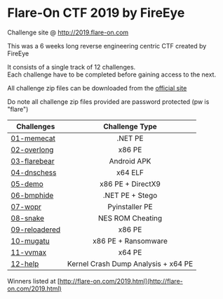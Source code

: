 # Flare-On CTF 2019 by FireEye

Challenge site @ http://2019.flare-on.com

This was a 6 weeks long reverse engineering centric CTF created by FireEye

It consists of a single track of 12 challenges.  
Each challenge have to be completed before gaining access to the next.

All challenge zip files can be downloaded from the [official site](http://flare-on.com/files/Flare-On6_Challenges.zip)

Do note all challenge zip files provided are password protected (pw is "flare")

|Challenges 							      |Challenge Type       |
|-------------------------------|:-------------------:|
|[01-memecat](01_memecat)			  |.NET PE			        |
|[02-overlong](02_overlong)		  |x86 PE 					    |
|[03-flarebear](03_flarebear)	  |Android APK          |
|[04-dnschess](04_dnschess)		  |x64 ELF 					    |
|[05-demo](05_demo)	            |x86 PE + DirectX9 		|
|[06-bmphide](06_bmphide) 		  |.NET PE + Stego	    |
|[07-wopr](07_wopr)   				  |Pyinstaller PE     	|
|[08-snake](08_snake) 				  |NES ROM Cheating			|
|[09-reloadered](09_reloadered) |x86 PE     					|
|[10-mugatu](10_mugatu) 	   	  |x86 PE + Ransomware  |
|[11-vvmax](11_vvmax)		     	  |x64 PE           		|
|[12-help](12_help)			        |Kernel Crash Dump Analysis + x64 PE	|

Winners listed at [http://flare-on.com/2019.html](http://flare-on.com/2019.html)
